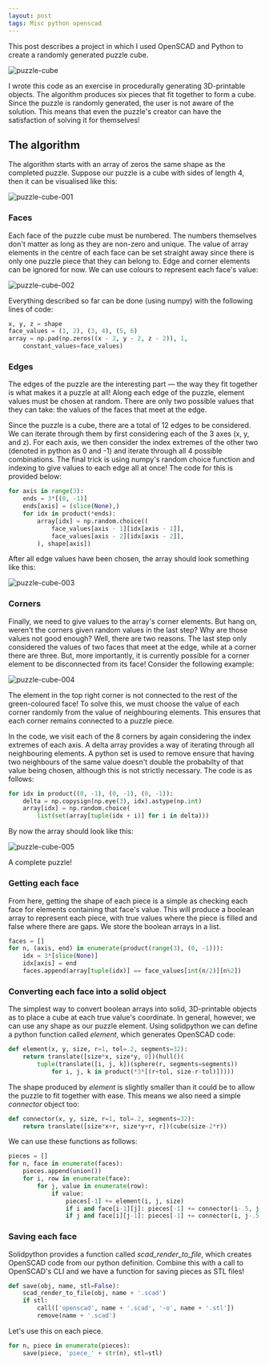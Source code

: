 ```yaml
---
layout: post
tags: Misc python openscad
---
```


This post describes a project in which I used OpenSCAD and Python to create a randomly generated puzzle cube.

![puzzle-cube](https://i.imgur.com/PfvlCmF.png)

I wrote this code as an exercise in procedurally generating 3D-printable objects. The algorithm produces six pieces that fit together to form a cube. Since the puzzle is randomly generated, the user is not aware of the solution. This means that even the puzzle's creator can have the satisfaction of solving it for themselves!

## The algorithm

The algorithm starts with an array of zeros the same shape as the completed puzzle. Suppose our puzzle is a cube with sides of length 4, then it can be visualised like this:

![puzzle-cube-001](/img/puzzle-cube-001.png)

### Faces

Each face of the puzzle cube must be numbered. The numbers themselves don't matter as long as they are non-zero and unique. The value of array elements in the centre of each face can be set straight away since there is only one puzzle piece that they can belong to. Edge and corner elements can be ignored for now. We can use colours to represent each face's value:

![puzzle-cube-002](/img/puzzle-cube-002.png)

Everything described so far can be done (using numpy) with the following lines of code:

```python
x, y, z = shape
face_values = (1, 2), (3, 4), (5, 6)
array = np.pad(np.zeros((x - 2, y - 2, z - 2)), 1,
    constant_values=face_values)
```

### Edges

The edges of the puzzle are the interesting part — the way they fit together is what makes it a puzzle at all! Along each edge of the puzzle, element values must be chosen at random. There are only two possible values that they can take: the values of the faces that meet at the edge.

Since the puzzle is a cube, there are a total of 12 edges to be considered. We can iterate through them by first considering each of the 3 axes (x, y, and z). For each axis, we then consider the index extremes of the other two (denoted in python as 0 and -1) and iterate through all 4 possible combinations. The final trick is using numpy's random choice function and indexing to give values to each edge all at once! The code for this is provided below:

```python
for axis in range(3):
    ends = 3*[(0, -1)]
    ends[axis] = (slice(None),)
    for idx in product(*ends):
        array[idx] = np.random.choice((
            face_values[axis - 1][idx[axis - 1]],
            face_values[axis - 2][idx[axis - 2]],
        ), shape[axis])
```

After all edge values have been chosen, the array should look something like this:

![puzzle-cube-003](/img/puzzle-cube-003.png)

### Corners

Finally, we need to give values to the array's corner elements. But hang on, weren't the corners given random values in the last step? Why are those values not good enough? Well, there are two reasons. The last step only considered the values of two faces that meet at the edge, while at a corner there are three. But, more importantly, it is currently possible for a corner element to be disconnected from its face! Consider the following example:

![puzzle-cube-004](/img/puzzle-cube-004.png)

The element in the top right corner is not connected to the rest of the green-coloured face! To solve this, we must choose the value of each corner randomly from the value of neighbouring elements. This ensures that each corner remains connected to a puzzle piece.

In the code, we visit each of the 8 corners by again considering the index extremes of each axis. A delta array provides a way of iterating through all neighbouring elements. A python set is used to remove  ensure that having two neighbours of the same value doesn't double the probabilty of that value being chosen, although this is not strictly necessary. The code is as follows:

```python
for idx in product((0, -1), (0, -1), (0, -1)):
    delta = np.copysign(np.eye(3), idx).astype(np.int)
    array[idx] = np.random.choice(
        list(set(array[tuple(idx + i)] for i in delta)))
```

By now the array should look like this:

![puzzle-cube-005](/img/puzzle-cube-005.png)

A complete puzzle!

### Getting each face

From here, getting the shape of each piece is a simple as checking each face for elements containing that face's value. This will produce a boolean array to represent each piece, with true values where the piece is filled and false where there are gaps. We store the boolean arrays in a list.

```python
faces = []
for n, (axis, end) in enumerate(product(range(3), (0, -1))):
    idx = 3*[slice(None)]
    idx[axis] = end
    faces.append(array[tuple(idx)] == face_values[int(n/2)][n%2])
```

### Converting each face into a solid object

The simplest way to convert boolean arrays into solid, 3D-printable objects as to place a cube at each true value's coordinate. In general, however, we can use any shape as our puzzle element. Using solidpython we can define a python function called *element*, which generates OpenSCAD code:

```python
def element(x, y, size, r=1, tol=.2, segments=32):
    return translate([size*x, size*y, 0])(hull()(
        tuple(translate([i, j, k])(sphere(r, segments=segments))
            for i, j, k in product(*3*[(r+tol, size-r-tol)]))))
```

The shape produced by *element* is slightly smaller than it could be to allow the puzzle to fit together with ease. This means we also need a simple *connector* object too:

```python
def connector(x, y, size, r=1, tol=.2, segments=32):
    return translate([size*x+r, size*y+r, r])(cube(size-2*r))
```

We can use these functions as follows:

```python
pieces = []
for n, face in enumerate(faces):
    pieces.append(union())
    for i, row in enumerate(face):
        for j, value in enumerate(row):
            if value:
                pieces[-1] += element(i, j, size)
                if i and face[i-1][j]: pieces[-1] += connector(i-.5, j, size)
                if j and face[i][j-1]: pieces[-1] += connector(i, j-.5, size)
```

### Saving each face

Solidpython provides a function called *scad_render_to_file*, which creates OpenSCAD code from our python definition. Combine this with a call to OpenSCAD's CLI and we have a function for saving pieces as STL files!

```python
def save(obj, name, stl=False):
    scad_render_to_file(obj, name + '.scad')
    if stl:
        call(['openscad', name + '.scad', '-o', name + '.stl'])
        remove(name + '.scad')
```

Let's use this on each piece.

```python
for n, piece in enumerate(pieces):
    save(piece, 'piece_' + str(n), stl=stl)
```
